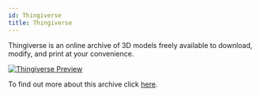 ```yaml
---
id: Thingiverse
title: Thingiverse
---
```


Thingiverse is an online archive of 3D models freely available to download, modify, and print at your convenience.

[<img alt="Thingiverse Preview" src="/img/Thingiverse.png" />](https://www.thingiverse.com)

To find out more about this archive click [here](https://www.thingiverse.com).
